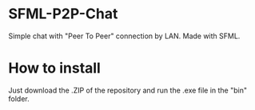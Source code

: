 # SFML-P2P-Chat
Simple chat with "Peer To Peer" connection by LAN. Made with SFML.

# How to install
Just download the .ZIP of the repository and run the .exe file in the "bin" folder.
